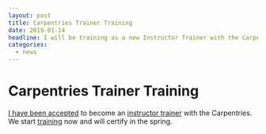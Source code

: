 ```yaml
---
layout: post
title: Carpentries Trainer Training
date: 2019-01-14
headline: I will be training as a new Instructor Trainer with the Carpentries
categories:
  - news
---
```


# Carpentries Trainer Training

[I have been accepted](https://carpentries.org/blog/2019/01/new-trainer-trainees/) to become an [instructor trainer](https://docs.carpentries.org/topic_folders/instructor_training/duties_agreement.html) with the Carpentries.  We start [training](https://carpentries.github.io/trainer-training/) now and will certify in the spring.
